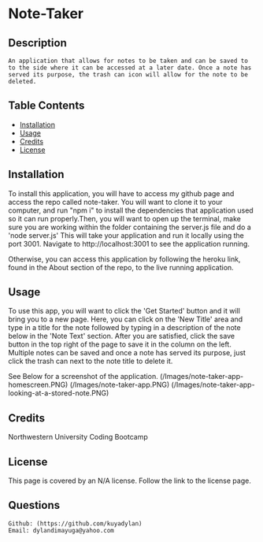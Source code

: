   # Note-Taker

  ## Description
    An application that allows for notes to be taken and can be saved to to the side where it can be accessed at a later date. Once a note has served its purpose, the trash can icon will allow for the note to be deleted.
    
  ## Table Contents
  
  - [Installation](#installation)
  - [Usage](#usage)
  - [Credits](#credits)
  - [License](#license)
  
  ## Installation
  To install this application, you will have to access my github page and access the repo called note-taker. You will want to clone it to your computer, and run "npm i" to install the dependencies that application used so it can run properly.Then, you will want to open up the terminal, make sure you are working within the folder containing the server.js file and do a 'node server.js' This will take your application and run it locally using the port 3001. Navigate to http://localhost:3001 to see the application running. 

  Otherwise, you can access this application by following the heroku link, found in the About section of the repo, to the live running application. 
  
  ## Usage
  To use this app, you will want to click the 'Get Started' button and it will bring you to a new page. Here, you can click on the 'New Title' area and type in a title for the note followed by typing in a description of the note below in the 'Note Text' section. After you are satisfied, click the save button in the top right of the page to save it in the column on the left. Multiple notes can be saved and once a note has served its purpose, just click the trash can next to the note title to delete it. 

  See Below for a screenshot of the application.
  (/Images/note-taker-app-homescreen.PNG)
  (/Images/note-taker-app.PNG)
  (/Images/note-taker-app-looking-at-a-stored-note.PNG)


  ## Credits
  Northwestern University Coding Bootcamp

  ## License
  This page is covered by an N/A license. Follow the link to the license page.
  
  

  ## Questions
    Github: (https://github.com/kuyadylan)
    Email: dylandimayuga@yahoo.com